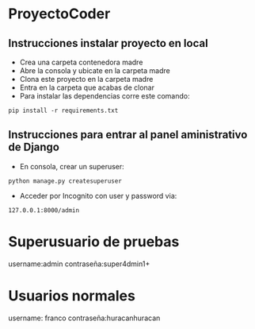 # ProyectoCoder

## Instrucciones instalar proyecto en local
+ Crea una carpeta contenedora madre
+ Abre la consola y ubicate en la carpeta madre
+ Clona este proyecto en la carpeta madre
+ Entra en la carpeta que acabas de clonar
+ Para instalar las dependencias corre este comando:

```
pip install -r requirements.txt
```

## Instrucciones para entrar al panel aministrativo de Django
+ En consola, crear un superuser:
```
python manage.py createsuperuser
```
+ Acceder por Incognito con user y password via:
```
127.0.0.1:8000/admin
```

# Superusuario de pruebas
username:admin
contraseña:super4dmin1+


# Usuarios normales
username: franco
contraseña:huracanhuracan
